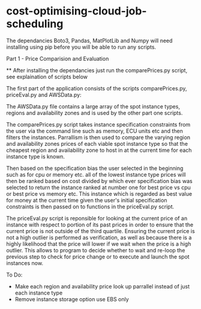 # cost-optimising-cloud-job-scheduling

The dependancies Boto3, Pandas, MatPlotLib and Numpy will need installing using pip before you will be able to run any scripts.

Part 1 - Price Comparision and Evaluation

** After installing the dependancies just run the comparePrices.py script, see explaination of scripts below 

The first part of the application consists of the scripts comparePrices.py, priceEval.py and AWSData.py:

The AWSData.py file contains a large array of the spot instance types, regions and availability zones and is used by the other part one scripts.

The comparePrices.py script takes instance specification constraints from the user via the command line such as memory, ECU units etc and then filters the instances. Parrallism is then used to compare the varying region and availability zones prices of each viable spot instance type so that the cheapest region and availability zone to host in at the current time for each instance type is known.

Then based on the specification bias the user selected in the beginning such as for cpu or memory etc. all of the lowest instance type prices will then be ranked based on cost divided by which ever specification bias was selected to return the instance ranked at number one for best price vs cpu or best price vs memory etc. This instance which is regarded as best value for money at the current time given the user's initial specification constraints is then passed on to functions in the priceEval.py script.

The priceEval.py script is reponsible for looking at the current price of an instance with respect to portion of its past prices in order to ensure that the current price is not outside of the third quartile. Ensuring the current price is not a high outlier is performed as verification, as well as because there is a highly likelihood that the price will lower if we wait when the price is a high outlier. This allows to program to decide whether to wait and re-loop the previous step to check for price change or to execute and launch the spot instances now.

To Do:
- Make each region and availability price look up parrallel instead of just each instance type
- Remove instance storage option use EBS only
